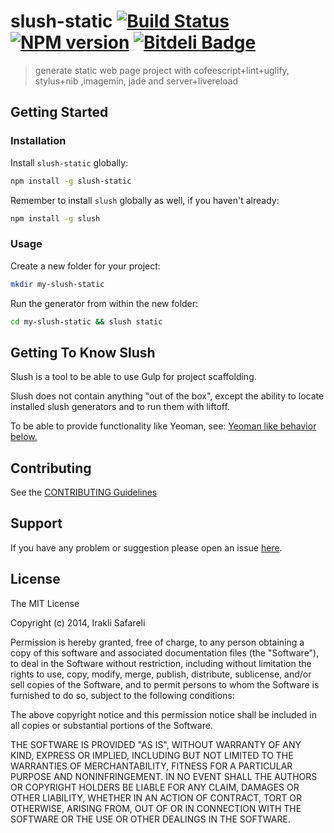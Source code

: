 # slush-static [![Build Status](https://secure.travis-ci.org/Safareli/slush-static.png?branch=master)](https://travis-ci.org/Safareli/slush-static) [![NPM version](https://badge-me.herokuapp.com/api/npm/slush-static.png)](http://badges.enytc.com/for/npm/slush-static) [![Bitdeli Badge](https://d2weczhvl823v0.cloudfront.net/Safareli/slush-static/trend.png)](https://bitdeli.com/free "Bitdeli Badge")

> generate static web page project with cofeescript+lint+uglify, stylus+nib ,imagemin, jade and server+livereload


## Getting Started

### Installation

Install `slush-static` globally:

```bash
npm install -g slush-static
```

Remember to install `slush` globally as well, if you haven't already:

```bash
npm install -g slush
```

### Usage

Create a new folder for your project:

```bash
mkdir my-slush-static
```

Run the generator from within the new folder:

```bash
cd my-slush-static && slush static
```

## Getting To Know Slush

Slush is a tool to be able to use Gulp for project scaffolding.

Slush does not contain anything "out of the box", except the ability to locate installed slush generators and to run them with liftoff.

To be able to provide functionality like Yeoman, see: [Yeoman like behavior below.](https://github.com/klei/slush#yeoman-like-behavior)

## Contributing

See the [CONTRIBUTING Guidelines](https://github.com/Safareli/slush-static/blob/master/CONTRIBUTING.md)

## Support
If you have any problem or suggestion please open an issue [here](https://github.com/Safareli/slush-static/issues).

## License 

The MIT License

Copyright (c) 2014, Irakli Safareli

Permission is hereby granted, free of charge, to any person
obtaining a copy of this software and associated documentation
files (the "Software"), to deal in the Software without
restriction, including without limitation the rights to use,
copy, modify, merge, publish, distribute, sublicense, and/or sell
copies of the Software, and to permit persons to whom the
Software is furnished to do so, subject to the following
conditions:

The above copyright notice and this permission notice shall be
included in all copies or substantial portions of the Software.

THE SOFTWARE IS PROVIDED "AS IS", WITHOUT WARRANTY OF ANY KIND,
EXPRESS OR IMPLIED, INCLUDING BUT NOT LIMITED TO THE WARRANTIES
OF MERCHANTABILITY, FITNESS FOR A PARTICULAR PURPOSE AND
NONINFRINGEMENT. IN NO EVENT SHALL THE AUTHORS OR COPYRIGHT
HOLDERS BE LIABLE FOR ANY CLAIM, DAMAGES OR OTHER LIABILITY,
WHETHER IN AN ACTION OF CONTRACT, TORT OR OTHERWISE, ARISING
FROM, OUT OF OR IN CONNECTION WITH THE SOFTWARE OR THE USE OR
OTHER DEALINGS IN THE SOFTWARE.

